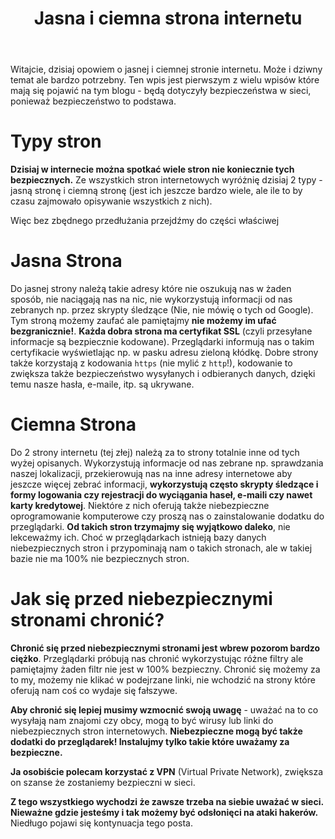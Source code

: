 ﻿---
layout: post
title: "Jasna i ciemna strona internetu"
categories: internet
---

Witajcie, dzisiaj opowiem o jasnej i ciemnej stronie internetu. Może i dziwny temat ale bardzo potrzebny. Ten wpis jest pierwszym z wielu wpisów które mają się pojawić na tym blogu - będą dotyczyły bezpieczeństwa w sieci, ponieważ bezpieczeństwo to podstawa.

# Typy stron

**Dzisiaj w internecie można spotkać wiele stron nie koniecznie tych bezpiecznych.** Ze wszystkich stron internetowych
wyróżnię dzisiaj 2 typy - jasną stronę i ciemną stronę (jest ich jeszcze bardzo wiele, ale ile to by czasu zajmowało opisywanie wszystkich z nich).

Więc bez zbędnego przedłużania przejdźmy do części właściwej 

# Jasna Strona

Do jasnej strony należą takie adresy które nie oszukują nas w żaden sposób, nie naciągają nas na nic, nie wykorzystują informacji
od nas zebranych np. przez skrypty śledzące (Nie, nie mówię o tych od Google). Tym stroną możemy zaufać ale pamiętajmy **nie możemy im ufać bezgranicznie!**. **Każda dobra strona ma certyfikat SSL** (czyli przesyłane informacje są bezpiecznie kodowane). Przeglądarki informują nas o takim certyfikacie wyświetlając np. w pasku adresu zieloną kłódkę. Dobre strony także korzystają z kodowania `https` (nie mylić z `http`!), kodowanie to zwiększa także bezpieczeństwo wysyłanych i odbieranych danych, dzięki temu nasze hasła, e-maile, itp. są ukrywane.

# Ciemna Strona

Do 2 strony internetu (tej złej) należą za to strony totalnie inne od tych wyżej opisanych. Wykorzystują informacje od nas zebrane np. sprawdzania naszej lokalizacji, przekierowują nas na inne adresy internetowe aby jeszcze więcej zebrać informacji, **wykorzystują często skrypty śledzące i formy logowania czy rejestracji do wyciągania haseł, e-maili czy nawet karty kredytowej**. Niektóre z nich oferują także niebezpieczne oprogramowanie komputerowe czy proszą nas o zainstalowanie
dodatku do przeglądarki. **Od takich stron trzymajmy się wyjątkowo daleko**, nie lekceważmy ich. Choć w przeglądarkach istnieją bazy danych niebezpiecznych stron i przypominają nam o takich stronach, ale w takiej bazie nie ma 100% nie bezpiecznych stron.

# Jak się przed niebezpiecznymi stronami chronić?

**Chronić się przed niebezpiecznymi stronami jest wbrew pozorom bardzo ciężko**. Przeglądarki próbują nas chronić wykorzystując
różne filtry ale pamiętajmy żaden filtr nie jest w 100% bezpieczny. Chronić się możemy za to my, możemy nie klikać w podejrzane linki,
nie wchodzić na strony które oferują nam coś co wydaje się fałszywe.

**Aby chronić się lepiej musimy wzmocnić swoją uwagę** - uważać 
na to co wysyłają nam znajomi czy obcy, mogą to być wirusy lub linki do niebezpiecznych stron internetowych. **Niebezpieczne mogą być także dodatki do przeglądarek! Instalujmy tylko takie które uważamy za bezpieczne.**

**Ja osobiście polecam korzystać z VPN** (Virtual Private Network), zwiększa on szanse że zostaniemy bezpieczni w sieci.

**Z tego wszystkiego wychodzi że zawsze trzeba na siebie uważać w sieci. Nieważne gdzie jesteśmy i tak możemy być odsłonięci na ataki hakerów.** Niedługo pojawi się kontynuacja tego posta.